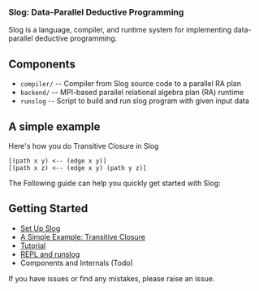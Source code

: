 ### Slog: Data-Parallel Deductive Programming


Slog is a language, compiler, and runtime system for implementing
data-parallel deductive programming.

## Components

- `compiler/`         -- Compiler from Slog source code to a parallel RA plan
- `backend/`          -- MPI-based parallel relational algebra plan (RA) runtime
- `runslog`           -- Script to build and run slog program with given input data

## A simple example
Here's how you do Transitive Closure in Slog

```datalog
[(path x y) <-- (edge x y)]
[(path x z) <-- (edge x y) (path y z)]
```

The Following guide can help you quickly get started with Slog:

## Getting Started
- [Set Up Slog](./doc/setup_slog.md) 
- [A Simple Example: Transitive Closure](./doc/TC.md)
- [Tutorial](./doc/tutorial.md) 
- [REPL and runslog](./doc/repl_and_runslog.md) 
- Components and Internals (Todo)

If you have issues or find any mistakes, please raise an issue.


         
